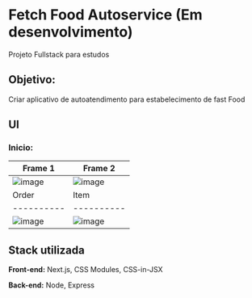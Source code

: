 
# Fetch Food Autoservice (Em desenvolvimento)

Projeto Fullstack para estudos



## Objetivo:
Criar aplicativo de autoatendimento para estabelecimento de fast Food

## UI 

### Inicio:
| Frame 1  | Frame  2 |
|----------|----------|
| ![image](https://user-images.githubusercontent.com/87572712/224563079-8a242653-4dc2-4ba8-b163-591434207b22.png)|  ![image](https://user-images.githubusercontent.com/87572712/224563088-1ba79e94-8390-410d-b114-620c737b59ee.png) |
| Order  | Item |
|----------|----------|
| ![image](https://user-images.githubusercontent.com/87572712/224563485-c6e7ef82-ca8f-4924-9d43-b1868ffbdaf4.png) |  ![image](https://user-images.githubusercontent.com/87572712/224563507-3d5d39ff-e667-45b7-9665-b4a7f88013c7.png) | 


## Stack utilizada

**Front-end:** Next.js, CSS Modules, CSS-in-JSX

**Back-end:** Node, Express
